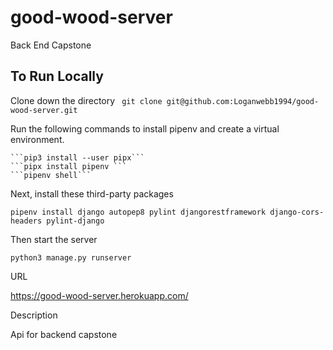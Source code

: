 # good-wood-server
Back End Capstone

## To Run Locally

Clone down the directory
``` git clone git@github.com:Loganwebb1994/good-wood-server.git```


Run the following commands to install pipenv and create a virtual environment.

    ```pip3 install --user pipx```
    ```pipx install pipenv ```
    ```pipenv shell```


Next, install these third-party packages

```pipenv install django autopep8 pylint djangorestframework django-cors-headers pylint-django```

Then start the server

```python3 manage.py runserver```

URL

https://good-wood-server.herokuapp.com/

Description

Api for backend capstone
